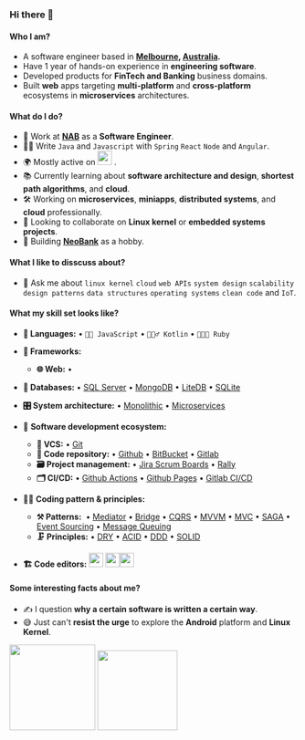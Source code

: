 ### Hi there 👋

<!--
**rhymebulbul/rhymebulbul** is a ✨ _special_ ✨ repository because its `README.md` (this file) appears on your GitHub profile.

Here are some ideas to get you started:

- 🔭 I’m currently working on ...
- 🌱 I’m currently learning ...
- 👯 I’m looking to collaborate on ...
- 🤔 I’m looking for help with ...
- 💬 Ask me about ...
- 📫 How to reach me: ...
- 😄 Pronouns: ...
- ⚡ Fun fact: ...
-->

<!--
**rhymebulbul/rhymebulbul** is a ✨ _special_ ✨ repository because its `README.md` (this file) appears on your GitHub profile.

Here are some ideas to get you started:
-->
#### Who I am?
- A software engineer based in **[Melbourne](https://en.wikipedia.org/wiki/Melbourne), [Australia](https://en.wikipedia.org/wiki/Australia).** 
- Have 1 year of hands-on experience in **engineering software**.
- Developed products for **FinTech and Banking** business domains.
- Built **web** apps targeting **multi-platform** and **cross-platform** ecosystems in **microservices** architectures.

#### What do I do?
- 🏢 Work at **[NAB](https://www.nab.com.au/)** as a **Software Engineer**.
- 👨‍💻 Write `Java` and `Javascript` with `Spring` `React` `Node` and `Angular`.
- 🌍 Mostly active on <a href="https://www.linkedin.com/in/rhyme-bulbul/"><img src="https://cdn-icons-png.flaticon.com/512/174/174857.png" height=25></a> <!--[LinkedIn](https://www.linkedin.com/in/rhyme-bulbul/)-->.
- 📚 Currently learning about **software architecture and design**, **shortest path algorithms**, and **cloud**.
- 🛠️ Working on **microservices**, **miniapps**, **distributed systems**, and **cloud** professionally.
- 👯 Looking to collaborate on **Linux kernel** or **embedded systems projects**.
- 🥰 Building **[NeoBank](https://github.com/rhymebulbul/NeoBank/)** as a hobby.

#### What I like to disscuss about? 
- 💬 Ask me about `linux kernel` `cloud` `web APIs` `system design` `scalability` `design patterns` `data structures` `operating systems` `clean code` and `IoT`.

#### What my skill set looks like?
  - **📜 Languages:** • `👨‍🔧 JavaScript` • `🧚🏻‍♂️ Kotlin` • `👨🏻‍🎨 Ruby`
  - **🔬 Frameworks:**  
    - **🌐 Web:** • 
  - **💾 Databases:** • [SQL Server](https://www.microsoft.com/en-us/sql-server/sql-server-2019) • [MongoDB](https://www.mongodb.com/) • [LiteDB](https://www.litedb.org/) • [SQLite](https://www.sqlite.org/index.html)
  - **🎛 System architecture:** • [Monolithic](https://microservices.io/patterns/monolithic.html) • [Microservices](https://microservices.io/patterns/microservices.html)
- 🎡 **Software development ecosystem:**
  - **📁 VCS:** • [Git](https://git-scm.com/) 
  - **📁 Code repository:** • [Github](https://github.com/) • [BitBucket](https://bitbucket.org/product) • [Gitlab](https://about.gitlab.com/)
  - **🗃 Project management:** • [Jira Scrum Boards](https://www.atlassian.com/software/jira/features/scrum-boards) • [Rally](https://www.broadcom.com/products/software/value-stream-management/rally/)
  - **🗂 CI/CD:** • [Github Actions](https://github.com/features/actions) • [Github Pages](https://pages.github.com/) • [Gitlab CI/CD](https://docs.gitlab.com/ee/ci/)
- 🧙‍♂️ **Coding pattern & principles:**
  - **⚒ Patterns:**  • [Mediator](https://en.wikipedia.org/wiki/Mediator_pattern) • [Bridge](https://en.wikipedia.org/wiki/Bridge_pattern) • [CQRS](https://en.wikipedia.org/wiki/Command%E2%80%93query_separation#Command_Query_Responsibility_Separation) • [MVVM](https://en.wikipedia.org/wiki/Model%E2%80%93view%E2%80%93viewmodel) • [MVC](https://en.wikipedia.org/wiki/Model%E2%80%93view%E2%80%93controller) • [SAGA](https://microservices.io/patterns/data/saga.html) • [Event Sourcing](https://microservices.io/patterns/data/event-sourcing.html) • [Message Queuing](https://www.cloudamqp.com/blog/what-is-message-queuing.html)
  - **🗜 Principles:** • [DRY](https://en.wikipedia.org/wiki/Don%27t_repeat_yourself#:~:text=%22Don%27t%20repeat%20yourself%22,data%20normalization%20to%20avoid%20redundancy.) • [ACID](https://en.wikipedia.org/wiki/ACID) • [DDD](https://en.wikipedia.org/wiki/Domain-driven_design) • [SOLID](https://www.digitalocean.com/community/conceptual_articles/s-o-l-i-d-the-first-five-principles-of-object-oriented-design)

- **🏗️ Code editors:**
<a href="https://visualstudio.microsoft.com/"><img src="https://1000logos.net/wp-content/uploads/2020/08/Visual-Studio-Logo.png" height=25></a> <a href="https://code.visualstudio.com/"><img src="https://seeklogo.com/images/V/visual-studio-code-logo-449D71944F-seeklogo.com.png" height=25></a><a href="https://notepad-plus-plus.org/"><img src="https://notepad-plus-plus.org/images/logo.svg" height=25></a>
  
#### Some interesting facts about me?  
  - ✍️ I question **why a certain software is written a certain way**.
  - 😅 Just can't **resist the urge** to explore the **Android** platform and **Linux Kernel**.
<!--Github Stats-->
<p float="left">
<img height="150em" src="https://github-readme-stats.vercel.app/api?username=rhymebulbul&show_icons=true&hide_border=true&&count_private=true&include_all_commits=true" /> 
<img height="140em" src="https://github-readme-stats.vercel.app/api/top-langs/?username=rhymebulbul&show_icons=true&hide_border=true&layout=compact&langs_count=8"/>
</p>



<!--
#### How to get in touch with me?
<p left="center">
<a href="https://www.linkedin.com/in/rhymebulbul">
  <img src="https://img.shields.io/badge/linkedin-%230077B5.svg?&style=for-the-badge&logo=linkedin&logoColor=white" height=25>
</a> 

</p>
-->
